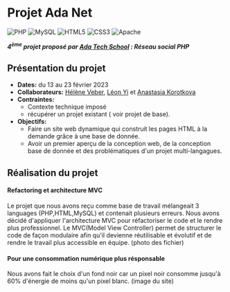 # Projet Ada Net 
![PHP](https://img.shields.io/badge/php-%23777BB4.svg?style=for-the-badge&logo=php&logoColor=white) ![MySQL](https://img.shields.io/badge/mysql-%2300f.svg?style=for-the-badge&logo=mysql&logoColor=white) ![HTML5](https://img.shields.io/badge/html5-%23E34F26.svg?style=for-the-badge&logo=html5&logoColor=white) ![CSS3](https://img.shields.io/badge/css3-%231572B6.svg?style=for-the-badge&logo=css3&logoColor=white) ![Apache](https://img.shields.io/badge/apache-%23D42029.svg?style=for-the-badge&logo=apache&logoColor=white)

__*4<sup>ème</sup> projet proposé par [Ada Tech School](https://adatechschool.fr/) : Réseau social PHP*__

## Présentation du projet 
- __Dates:__ du 13 au 23 février 2023
- __Collaborateurs:__ [Hélène Veber](https://github.com/HeleneVeber), [Léon Yi](https://github.com/yileon-ada) et [Anastasia Korotkova](https://github.com/Nastiakor) 
- __Contraintes:__ 
  - Contexte technique imposé 
  - récupérer un projet existant ( voir projet de base).
- __Objectifs:__ 
  - Faire un site web dynamique qui construit les pages HTML à la demande grâce à une base de donnée.
  - Avoir un premier aperçu de la conception web, de la conception base de donnée et des problématiques d'un projet multi-langagues.
  
## Réalisation du projet
#### Refactoring et architecture MVC
   Le projet que nous avons reçu comme base de travail mélangeait 3 languages (PHP,HTML,MySQL) et contenait plusieurs erreurs. 
   Nous avons décidé d'appliquer l'architecture MVC pour réfactoriser le code et le rendre plus professionnel.
   Le MVC(Model View Controller) permet de structurer le code de façon modulaire afin qu'il devienne réutilisable et évolutif et de rendre le travail plus accessible en    équipe. (photo des fichier)
#### Pour une consommation numérique plus résponsable 
   Nous avons fait le choix d'un fond noir car un pixel noir consomme jusqu'à 60% d'énergie de moins qu'un pixel blanc.
   (image du site)
